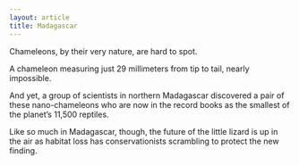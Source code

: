 ```yaml
---
layout: article
title: Madagascar
---
```

Chameleons, by their very nature, are hard to spot.

A chameleon measuring just 29 millimeters from tip to tail, nearly impossible.

And yet, a group of scientists in northern Madagascar discovered a pair of these nano-chameleons who are now in the record books as the smallest of the planet’s 11,500 reptiles.

Like so much in Madagascar, though, the future of the little lizard is up in the air as habitat loss has conservationists scrambling to protect the new finding.